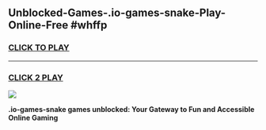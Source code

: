 
## Unblocked-Games-.io-games-snake-Play-Online-Free #whffp
<h3>
<a href="https://us.freeplayer.one?title=.io-games-snake&ref=10M">CLICK TO PLAY</a></h3>
<hr>

<h3>
<a href="https://us.freeplayer.one?title=.io-games-snake&ref=10M">CLICK 2 PLAY</a>
  
</h3>

<a href="https://us.freeplayer.one?title=.io-games-snake&ref=10M"><img src="https://clearcache.store/games.png"></a>


**.io-games-snake games unblocked: Your Gateway to Fun and Accessible Online Gaming**
